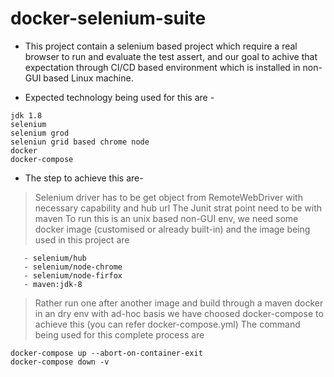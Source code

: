 # docker-selenium-suite #

* This project contain a selenium based project which require a real browser to run and evaluate the test assert, and our goal to achive that expectation through CI/CD based environment which is installed in non-GUI based Linux machine.

* Expected technology being used for this are -
````
jdk 1.8
selenium
selenium grod
seleniun grid based chrome node
docker
docker-compose
````
* The step to achieve this are- 
> Selenium driver has to be get object from RemoteWebDriver with necessary capability and hub url
> The Junit strat point need to be with maven
> To run this is an unix based non-GUI env, we need some docker image (customised or already built-in) and the image being used in this project are  
````
   - selenium/hub
   - selenium/node-chrome
   - selenium/node-firfox
   - maven:jdk-8
````
> Rather run one after another image and build through a maven docker in an dry env with ad-hoc basis we have choosed docker-compose to achieve this (you can refer docker-compose.yml)
> The command being used for this complete process are 

````
docker-compose up --abort-on-container-exit
docker-compose down -v
````

